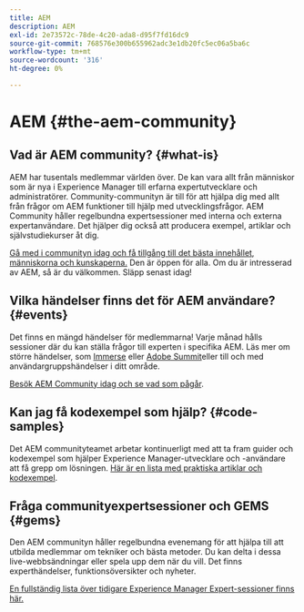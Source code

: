 ```yaml
---
title: AEM
description: AEM
exl-id: 2e73572c-78de-4c20-ada8-d95f7fd16dc9
source-git-commit: 768576e300b655962adc3e1db20fc5ec06a5ba6c
workflow-type: tm+mt
source-wordcount: '316'
ht-degree: 0%

---
```


# AEM {#the-aem-community}

## Vad är AEM community? {#what-is}

AEM har tusentals medlemmar världen över. De kan vara allt från människor som är nya i Experience Manager till erfarna expertutvecklare och administratörer. Community-communityn är till för att hjälpa dig med allt från frågor om AEM funktioner till hjälp med utvecklingsfrågor. AEM Community håller regelbundna expertsessioner med interna och externa expertanvändare. Det hjälper dig också att producera exempel, artiklar och självstudiekurser åt dig.

[Gå med i communityn idag och få tillgång till det bästa innehållet, människorna och kunskaperna.](https://experienceleaguecommunities.adobe.com/t5/adobe-experience-manager/ct-p/adobe-experience-manager-community) Den är öppen för alla. Om du är intresserad av AEM, så är du välkommen. Släpp senast idag!

## Vilka händelser finns det för AEM användare? {#events}

Det finns en mängd händelser för medlemmarna! Varje månad hålls sessioner där du kan ställa frågor till experten i specifika AEM. Läs mer om större händelser, som [Immerse](https://help-forums.adobe.com/content/adobeforums/en/experience-manager-forum/adobe-experience-manager.topic.html/forum__fb7p-the_immerseagendai.html) eller [Adobe Summit](https://business.adobe.com/summit/adobe-summit.html)eller till och med användargruppshändelser i ditt område.

[Besök AEM Community idag och se vad som pågår](https://help-forums.adobe.com/content/adobeforums/en/experience-manager-forum/adobe-experience-manager.html).

## Kan jag få kodexempel som hjälp? {#code-samples}

Det AEM communityteamet arbetar kontinuerligt med att ta fram guider och kodexempel som hjälper Experience Manager-utvecklare och -användare att få grepp om lösningen. [Här är en lista med praktiska artiklar och kodexempel](https://experienceleaguecommunities.adobe.com/t5/adobe-experience-manager/ct-p/adobe-experience-manager-community).

## Fråga communityexpertsessioner och GEMS {#gems}

Den AEM communityn håller regelbundna evenemang för att hjälpa till att utbilda medlemmar om tekniker och bästa metoder. Du kan delta i dessa live-webbsändningar eller spela upp dem när du vill. Det finns experthändelser, funktionsöversikter och nyheter.

[En fullständig lista över tidigare Experience Manager Expert-sessioner finns här.](https://experienceleague.adobe.com/docs/experience-manager-guides-learn/tutorials/knowledge-base/expert-session/expert-session.html?lang=en)
